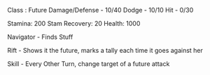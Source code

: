 
Class : Future
Damage/Defense - 10/40
Dodge - 10/10
Hit - 0/30

Stamina: 200
Stam Recovery: 20
Health: 1000

Navigator -
Finds Stuff

Rift -
Shows it the future, marks a tally each time it goes against her

Skill -
Every Other Turn, change target of a future attack